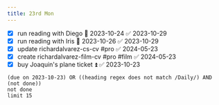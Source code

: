 ```yaml
---
title: 23rd Mon
---
```

- [x] run reading with Diego  📅 2023-10-24 ✅ 2023-10-29
- [x] run reading with Iris  📅 2023-10-26 ✅ 2023-10-29
- [x] update richardalvarez-cs-cv #pro ✅ 2024-05-23
- [x] create richardalvarez-film-cv #pro #film ✅ 2024-05-23
- [x] buy Joaquin's plane ticket  ⏫ ✅ 2023-10-23
```tasks
(due on 2023-10-23) OR ((heading regex does not match /Daily/) AND (not done))
not done
limit 15
```